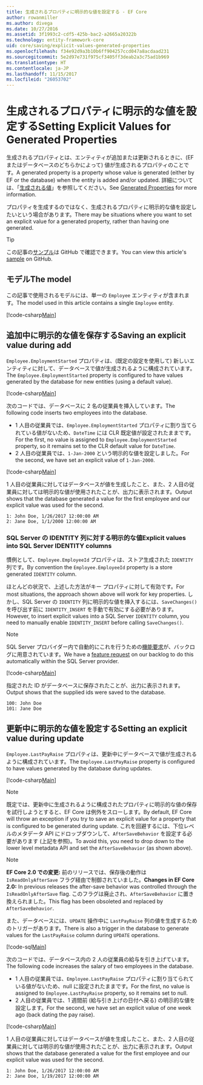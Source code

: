 ```yaml
---
title: 生成されるプロパティに明示的な値を設定する - EF Core
author: rowanmiller
ms.author: divega
ms.date: 10/27/2016
ms.assetid: 3f1993c2-cdf5-425b-bac2-a2665a20322b
ms.technology: entity-framework-core
uid: core/saving/explicit-values-generated-properties
ms.openlocfilehash: f34e92d9a3b10b6ff904257ccd047a8acdaad231
ms.sourcegitcommit: 5e2d97e731f975cf3405ff3deab2a3c75ad1b969
ms.translationtype: HT
ms.contentlocale: ja-JP
ms.lasthandoff: 11/15/2017
ms.locfileid: "26053702"
---
```

# <a name="setting-explicit-values-for-generated-properties"></a><span data-ttu-id="c6422-102">生成されるプロパティに明示的な値を設定する</span><span class="sxs-lookup"><span data-stu-id="c6422-102">Setting Explicit Values for Generated Properties</span></span>

<span data-ttu-id="c6422-103">生成されるプロパティとは、エンティティが追加または更新されるときに、(EF またはデータベースのどちらかによって) 値が生成されるプロパティのことです。</span><span class="sxs-lookup"><span data-stu-id="c6422-103">A generated property is a property whose value is generated (either by EF or the database) when the entity is added and/or updated.</span></span> <span data-ttu-id="c6422-104">詳細については、「[生成される値](../modeling/generated-properties.md)」を参照してください。</span><span class="sxs-lookup"><span data-stu-id="c6422-104">See [Generated Properties](../modeling/generated-properties.md) for more information.</span></span>

<span data-ttu-id="c6422-105">プロパティを生成するのではなく、生成されるプロパティに明示的な値を設定したいという場合があります。</span><span class="sxs-lookup"><span data-stu-id="c6422-105">There may be situations where you want to set an explicit value for a generated property, rather than having one generated.</span></span>

> [!TIP]  
> <span data-ttu-id="c6422-106">この記事の[サンプル](https://github.com/aspnet/EntityFramework.Docs/tree/master/samples/core/Saving/Saving/ExplicitValuesGenerateProperties/)は GitHub で確認できます。</span><span class="sxs-lookup"><span data-stu-id="c6422-106">You can view this article's [sample](https://github.com/aspnet/EntityFramework.Docs/tree/master/samples/core/Saving/Saving/ExplicitValuesGenerateProperties/) on GitHub.</span></span>

## <a name="the-model"></a><span data-ttu-id="c6422-107">モデル</span><span class="sxs-lookup"><span data-stu-id="c6422-107">The model</span></span>

<span data-ttu-id="c6422-108">この記事で使用されるモデルには、単一の `Employee` エンティティが含まれます。</span><span class="sxs-lookup"><span data-stu-id="c6422-108">The model used in this article contains a single `Employee` entity.</span></span>

[!code-csharp[Main](../../../samples/core/Saving/Saving/ExplicitValuesGenerateProperties/Employee.cs#Sample)]

## <a name="saving-an-explicit-value-during-add"></a><span data-ttu-id="c6422-109">追加中に明示的な値を保存する</span><span class="sxs-lookup"><span data-stu-id="c6422-109">Saving an explicit value during add</span></span>

<span data-ttu-id="c6422-110">`Employee.EmploymentStarted` プロパティは、(既定の設定を使用して) 新しいエンティティに対して、データベースで値が生成されるように構成されています。</span><span class="sxs-lookup"><span data-stu-id="c6422-110">The `Employee.EmploymentStarted` property is configured to have values generated by the database for new entities (using a default value).</span></span>

[!code-csharp[Main](../../../samples/core/Saving/Saving/ExplicitValuesGenerateProperties/EmployeeContext.cs#EmploymentStarted)]

<span data-ttu-id="c6422-111">次のコードでは、データベースに 2 名の従業員を挿入しています。</span><span class="sxs-lookup"><span data-stu-id="c6422-111">The following code inserts two employees into the database.</span></span>
* <span data-ttu-id="c6422-112">1 人目の従業員では、`Employee.EmploymentStarted` プロパティに割り当てられている値がないため、`DateTime` には CLR 既定値が設定されたままです。</span><span class="sxs-lookup"><span data-stu-id="c6422-112">For the first, no value is assigned to `Employee.EmploymentStarted` property, so it remains set to the CLR default value for `DateTime`.</span></span>
* <span data-ttu-id="c6422-113">2 人目の従業員では、`1-Jan-2000` という明示的な値を設定しました。</span><span class="sxs-lookup"><span data-stu-id="c6422-113">For the second, we have set an explicit value of `1-Jan-2000`.</span></span>

[!code-csharp[Main](../../../samples/core/Saving/Saving/ExplicitValuesGenerateProperties/Sample.cs#EmploymentStarted)]

<span data-ttu-id="c6422-114">1 人目の従業員に対してはデータベースが値を生成したこと、また、2 人目の従業員に対しては明示的な値が使用されたことが、出力に表示されます。</span><span class="sxs-lookup"><span data-stu-id="c6422-114">Output shows that the database generated a value for the first employee and our explicit value was used for the second.</span></span>

``` Console
1: John Doe, 1/26/2017 12:00:00 AM
2: Jane Doe, 1/1/2000 12:00:00 AM
```

### <a name="explicit-values-into-sql-server-identity-columns"></a><span data-ttu-id="c6422-115">SQL Server の IDENTITY 列に対する明示的な値</span><span class="sxs-lookup"><span data-stu-id="c6422-115">Explicit values into SQL Server IDENTITY columns</span></span>

<span data-ttu-id="c6422-116">慣例として、`Employee.EmployeeId` プロパティは、ストア生成された `IDENTITY` 列です。</span><span class="sxs-lookup"><span data-stu-id="c6422-116">By convention the `Employee.EmployeeId` property is a store generated `IDENTITY` column.</span></span>

<span data-ttu-id="c6422-117">ほとんどの状況で、上述した方法がキー プロパティに対して有効です。</span><span class="sxs-lookup"><span data-stu-id="c6422-117">For most situations, the approach shown above will work for key properties.</span></span> <span data-ttu-id="c6422-118">しかし、SQL Server の `IDENTITY` 列に明示的な値を挿入するには、`SaveChanges()` を呼び出す前に `IDENTITY_INSERT` を手動で有効にする必要があります。</span><span class="sxs-lookup"><span data-stu-id="c6422-118">However, to insert explicit values into a SQL Server `IDENTITY` column, you need to manually enable `IDENTITY_INSERT` before calling `SaveChanges()`.</span></span>

> [!NOTE]  
> <span data-ttu-id="c6422-119">SQL Server プロバイダー内で自動的にこれを行うための[機能要求](https://github.com/aspnet/EntityFramework/issues/703)が、バックログに用意されています。</span><span class="sxs-lookup"><span data-stu-id="c6422-119">We have a [feature request](https://github.com/aspnet/EntityFramework/issues/703) on our backlog to do this automatically within the SQL Server provider.</span></span>

[!code-csharp[Main](../../../samples/core/Saving/Saving/ExplicitValuesGenerateProperties/Sample.cs#EmployeeId)]

<span data-ttu-id="c6422-120">指定された ID がデータベースに保存されたことが、出力に表示されます。</span><span class="sxs-lookup"><span data-stu-id="c6422-120">Output shows that the supplied ids were saved to the database.</span></span>

``` Console
100: John Doe
101: Jane Doe
```

## <a name="setting-an-explicit-value-during-update"></a><span data-ttu-id="c6422-121">更新中に明示的な値を設定する</span><span class="sxs-lookup"><span data-stu-id="c6422-121">Setting an explicit value during update</span></span>

<span data-ttu-id="c6422-122">`Employee.LastPayRaise` プロパティは、更新中にデータベースで値が生成されるように構成されています。</span><span class="sxs-lookup"><span data-stu-id="c6422-122">The `Employee.LastPayRaise` property is configured to have values generated by the database during updates.</span></span>

[!code-csharp[Main](../../../samples/core/Saving/Saving/ExplicitValuesGenerateProperties/EmployeeContext.cs#LastPayRaise)]

> [!NOTE]  
> <span data-ttu-id="c6422-123">既定では、更新中に生成されるように構成されたプロパティに明示的な値の保存を試行しようとすると、EF Core は例外をスローします。</span><span class="sxs-lookup"><span data-stu-id="c6422-123">By default, EF Core will throw an exception if you try to save an explicit value for a property that is configured to be generated during update.</span></span> <span data-ttu-id="c6422-124">これを回避するには、下位レベルのメタデータ API にドロップダウンして、`AfterSaveBehavior` を設定する必要があります (上記を参照)。</span><span class="sxs-lookup"><span data-stu-id="c6422-124">To avoid this, you need to drop down to the lower level metadata API and set the `AfterSaveBehavior` (as shown above).</span></span>

> [!NOTE]  
> <span data-ttu-id="c6422-125">**EF Core 2.0 での変更:** 前のリリースでは、保存後の動作は `IsReadOnlyAfterSave` フラグ経由で制御されていました。</span><span class="sxs-lookup"><span data-stu-id="c6422-125">**Changes in EF Core 2.0:** In previous releases the after-save behavior was controlled through the `IsReadOnlyAfterSave` flag.</span></span> <span data-ttu-id="c6422-126">このフラグは廃止され、`AfterSaveBehavior` に置き換えられました。</span><span class="sxs-lookup"><span data-stu-id="c6422-126">This flag has been obsoleted and replaced by `AfterSaveBehavior`.</span></span>

<span data-ttu-id="c6422-127">また、データベースには、`UPDATE` 操作中に `LastPayRaise` 列の値を生成するためのトリガーがあります。</span><span class="sxs-lookup"><span data-stu-id="c6422-127">There is also a trigger in the database to generate values for the `LastPayRaise` column during `UPDATE` operations.</span></span>

[!code-sql[Main](../../../samples/core/Saving/Saving/ExplicitValuesGenerateProperties/employee_UPDATE.sql)]

<span data-ttu-id="c6422-128">次のコードでは、データベース内の 2 人の従業員の給与を引き上げています。</span><span class="sxs-lookup"><span data-stu-id="c6422-128">The following code increases the salary of two employees in the database.</span></span>
* <span data-ttu-id="c6422-129">1 人目の従業員では、`Employee.LastPayRaise` プロパティに割り当てられている値がないため、null に設定されたままです。</span><span class="sxs-lookup"><span data-stu-id="c6422-129">For the first, no value is assigned to `Employee.LastPayRaise` property, so it remains set to null.</span></span>
* <span data-ttu-id="c6422-130">2 人目の従業員では、1 週間前 (給与引き上げの日付へ戻る) の明示的な値を設定します。</span><span class="sxs-lookup"><span data-stu-id="c6422-130">For the second, we have set an explicit value of one week ago (back dating the pay raise).</span></span>

[!code-csharp[Main](../../../samples/core/Saving/Saving/ExplicitValuesGenerateProperties/Sample.cs#LastPayRaise)]

<span data-ttu-id="c6422-131">1 人目の従業員に対してはデータベースが値を生成したこと、また、2 人目の従業員に対しては明示的な値が使用されたことが、出力に表示されます。</span><span class="sxs-lookup"><span data-stu-id="c6422-131">Output shows that the database generated a value for the first employee and our explicit value was used for the second.</span></span>

``` Console
1: John Doe, 1/26/2017 12:00:00 AM
2: Jane Doe, 1/19/2017 12:00:00 AM
```
